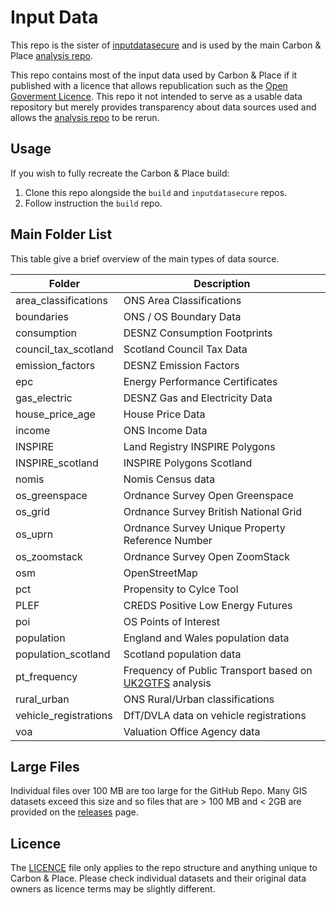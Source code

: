 # Input Data

This repo is the sister of [inputdatasecure](https://github.com/PlaceBasedCarbonCalculator/inputdatasecure) and is used by the main Carbon & Place [analysis repo](https://github.com/PlaceBasedCarbonCalculator/build).

This repo contains most of the input data used by Carbon & Place if it published with a licence that allows republication such as the [Open Goverment Licence](https://www.nationalarchives.gov.uk/doc/open-government-licence/version/3/). This repo it not intended to serve as a usable data repository but merely provides transparency about data sources used and allows the [analysis repo](https://github.com/PlaceBasedCarbonCalculator/build) to be rerun.

## Usage

If you wish to fully recreate the Carbon & Place build:

1. Clone this repo alongside the `build` and `inputdatasecure` repos.
1. Follow instruction the `build` repo.

## Main Folder List

This table give a brief overview of the main types of data source.

| Folder  | Description |
| ------------- | ------------- |
| area_classifications  | ONS Area Classifications  |
| boundaries  | ONS / OS Boundary Data  |
| consumption  | DESNZ Consumption Footprints  |
| council_tax_scotland  | Scotland Council Tax Data |
| emission_factors  | DESNZ Emission Factors |
| epc  | Energy Performance Certificates  |
| gas_electric  | DESNZ Gas and Electricity Data  |
| house_price_age  | House Price Data   |
| income  |  ONS Income Data |
| INSPIRE  | Land Registry INSPIRE Polygons  |
| INSPIRE_scotland  | INSPIRE Polygons Scotland  |
| nomis  | Nomis Census data  |
| os_greenspace  | Ordnance Survey Open Greenspace  |
| os_grid  | Ordnance Survey British National Grid  |
| os_uprn  | Ordnance Survey Unique Property Reference Number  |
| os_zoomstack  | Ordnance Survey Open ZoomStack  |
| osm  |  OpenStreetMap |
| pct  |  Propensity to Cylce Tool |
| PLEF  | CREDS Positive Low Energy Futures  |
| poi  | OS Points of Interest  |
| population  | England and Wales population data  |
| population_scotland  | Scotland population data  |
| pt_frequency  | Frequency of Public Transport based on [UK2GTFS](https://itsleeds.github.io/UK2GTFS/) analysis  |
| rural_urban  | ONS  Rural/Urban classifications |
| vehicle_registrations  | DfT/DVLA data on vehicle registrations  |
| voa  | Valuation Office Agency data  |

## Large Files

Individual files over 100 MB are too large for the GitHub Repo. Many GIS datasets exceed this size and so files that are > 100 MB and < 2GB are provided on the [releases](https://github.com/PlaceBasedCarbonCalculator/inputdata/releases) page. 

## Licence

The [LICENCE](https://github.com/PlaceBasedCarbonCalculator/inputdatasecure/blob/main/LICENSE) file only applies to the repo structure and anything unique to Carbon & Place. Please check individual datasets and their original data owners as licence terms may be slightly different. 
